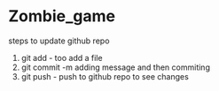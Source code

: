 # Zombie_game
steps to update github repo
1. git add - too add a file
2. git commit -m adding message and then commiting
3. git push - push to github repo to see changes